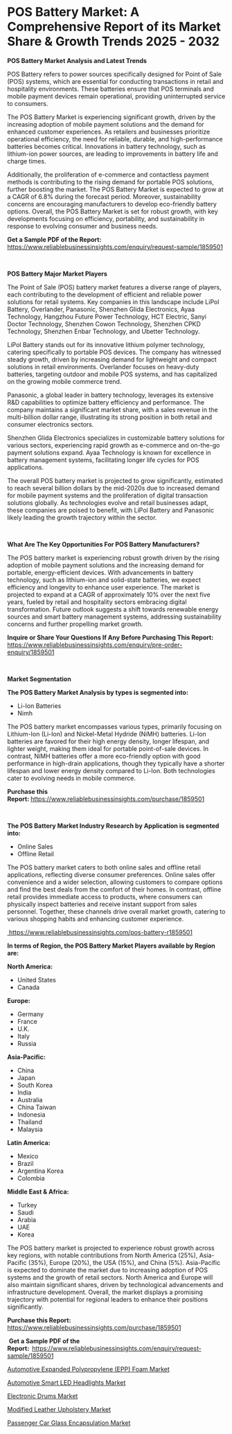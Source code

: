 <p><h1>POS Battery Market: A Comprehensive Report of its Market Share & Growth Trends 2025 - 2032</h1></p><p><strong>POS Battery Market Analysis and Latest Trends</strong></p>
<p><p>POS Battery refers to power sources specifically designed for Point of Sale (POS) systems, which are essential for conducting transactions in retail and hospitality environments. These batteries ensure that POS terminals and mobile payment devices remain operational, providing uninterrupted service to consumers.</p><p>The POS Battery Market is experiencing significant growth, driven by the increasing adoption of mobile payment solutions and the demand for enhanced customer experiences. As retailers and businesses prioritize operational efficiency, the need for reliable, durable, and high-performance batteries becomes critical. Innovations in battery technology, such as lithium-ion power sources, are leading to improvements in battery life and charge times.</p><p>Additionally, the proliferation of e-commerce and contactless payment methods is contributing to the rising demand for portable POS solutions, further boosting the market. The POS Battery Market is expected to grow at a CAGR of 6.8% during the forecast period. Moreover, sustainability concerns are encouraging manufacturers to develop eco-friendly battery options. Overall, the POS Battery Market is set for robust growth, with key developments focusing on efficiency, portability, and sustainability in response to evolving consumer and business needs.</p></p>
<p><strong>Get a Sample PDF of the Report:&nbsp;</strong> <a href="https://www.reliablebusinessinsights.com/enquiry/request-sample/1859501?utm_campaign=2174&utm_medium=2&utm_source=Github&utm_content=ia&utm_term=05022025&utm_id=pos-battery">https://www.reliablebusinessinsights.com/enquiry/request-sample/1859501</a></p>
<p>&nbsp;</p>
<p><strong>POS Battery Major Market Players</strong></p>
<p><p>The Point of Sale (POS) battery market features a diverse range of players, each contributing to the development of efficient and reliable power solutions for retail systems. Key companies in this landscape include LiPol Battery, Overlander, Panasonic, Shenzhen Glida Electronics, Ayaa Technology, Hangzhou Future Power Technology, HCT Electric, Sanyi Doctor Technology, Shenzhen Cowon Technology, Shenzhen CPKD Technology, Shenzhen Enbar Technology, and Ubetter Technology.</p><p>LiPol Battery stands out for its innovative lithium polymer technology, catering specifically to portable POS devices. The company has witnessed steady growth, driven by increasing demand for lightweight and compact solutions in retail environments. Overlander focuses on heavy-duty batteries, targeting outdoor and mobile POS systems, and has capitalized on the growing mobile commerce trend.</p><p>Panasonic, a global leader in battery technology, leverages its extensive R&D capabilities to optimize battery efficiency and performance. The company maintains a significant market share, with a sales revenue in the multi-billion dollar range, illustrating its strong position in both retail and consumer electronics sectors.</p><p>Shenzhen Glida Electronics specializes in customizable battery solutions for various sectors, experiencing rapid growth as e-commerce and on-the-go payment solutions expand. Ayaa Technology is known for excellence in battery management systems, facilitating longer life cycles for POS applications.</p><p>The overall POS battery market is projected to grow significantly, estimated to reach several billion dollars by the mid-2020s due to increased demand for mobile payment systems and the proliferation of digital transaction solutions globally. As technologies evolve and retail businesses adapt, these companies are poised to benefit, with LiPol Battery and Panasonic likely leading the growth trajectory within the sector.</p></p>
<p>&nbsp;</p>
<p><strong>What Are The Key Opportunities For POS Battery Manufacturers?</strong></p>
<p><p>The POS battery market is experiencing robust growth driven by the rising adoption of mobile payment solutions and the increasing demand for portable, energy-efficient devices. With advancements in battery technology, such as lithium-ion and solid-state batteries, we expect efficiency and longevity to enhance user experience. The market is projected to expand at a CAGR of approximately 10% over the next five years, fueled by retail and hospitality sectors embracing digital transformation. Future outlook suggests a shift towards renewable energy sources and smart battery management systems, addressing sustainability concerns and further propelling market growth.</p></p>
<p><strong>Inquire or Share Your Questions If Any Before Purchasing This Report:</strong> <a href="https://www.reliablebusinessinsights.com/enquiry/pre-order-enquiry/1859501?utm_campaign=2174&utm_medium=2&utm_source=Github&utm_content=ia&utm_term=05022025&utm_id=pos-battery">https://www.reliablebusinessinsights.com/enquiry/pre-order-enquiry/1859501</a></p>
<p>&nbsp;</p>
<p><strong>Market Segmentation</strong></p>
<p><strong>The POS Battery Market Analysis by types is segmented into:</strong></p>
<p><ul><li>Li-Ion Batteries</li><li>Nimh</li></ul></p>
<p><p>The POS battery market encompasses various types, primarily focusing on Lithium-Ion (Li-Ion) and Nickel-Metal Hydride (NiMH) batteries. Li-Ion batteries are favored for their high energy density, longer lifespan, and lighter weight, making them ideal for portable point-of-sale devices. In contrast, NiMH batteries offer a more eco-friendly option with good performance in high-drain applications, though they typically have a shorter lifespan and lower energy density compared to Li-Ion. Both technologies cater to evolving needs in mobile commerce.</p></p>
<p><strong>Purchase this Report:&nbsp;</strong><a href="https://www.reliablebusinessinsights.com/purchase/1859501?utm_campaign=2174&utm_medium=2&utm_source=Github&utm_content=ia&utm_term=05022025&utm_id=pos-battery">https://www.reliablebusinessinsights.com/purchase/1859501</a></p>
<p>&nbsp;</p>
<p><strong>The POS Battery Market Industry Research by Application is segmented into:</strong></p>
<p><ul><li>Online Sales</li><li>Offline Retail</li></ul></p>
<p><p>The POS battery market caters to both online sales and offline retail applications, reflecting diverse consumer preferences. Online sales offer convenience and a wider selection, allowing customers to compare options and find the best deals from the comfort of their homes. In contrast, offline retail provides immediate access to products, where consumers can physically inspect batteries and receive instant support from sales personnel. Together, these channels drive overall market growth, catering to various shopping habits and enhancing customer experience.</p></p>
<p><a href="https://www.reliablebusinessinsights.com/pos-battery-r1859501?utm_campaign=2174&utm_medium=2&utm_source=Github&utm_content=ia&utm_term=05022025&utm_id=pos-battery">&nbsp;https://www.reliablebusinessinsights.com/pos-battery-r1859501</a></p>
<p><strong>In terms of Region, the POS Battery Market Players available by Region are:</strong></p>
<p>
    <p> <strong> North America: </strong>
        <ul>
            <li>United States</li>
            <li>Canada</li>
        </ul>
        </p> 
    <p> <strong> Europe: </strong>
        <ul>
            <li>Germany</li>
            <li>France</li>
            <li>U.K.</li>
            <li>Italy</li>
            <li>Russia</li>
        </ul>
        </p> 
    <p> <strong> Asia-Pacific: </strong>
        <ul>
            <li>China</li>
            <li>Japan</li>
            <li>South Korea</li>
            <li>India</li>
            <li>Australia</li>
            <li>China Taiwan</li>
            <li>Indonesia</li>
            <li>Thailand</li>
            <li>Malaysia</li>
        </ul>
        </p> 
    <p> <strong> Latin America: </strong>
        <ul>
            <li>Mexico</li>
            <li>Brazil</li>
            <li>Argentina Korea</li>
            <li>Colombia</li>
        </ul>
        </p> 
    <p> <strong> Middle East & Africa: </strong>
        <ul>
            <li>Turkey</li>
            <li>Saudi</li>
            <li>Arabia</li>
            <li>UAE</li>
            <li>Korea</li>
        </ul>
    </p>
    </p>
<p><p>The POS battery market is projected to experience robust growth across key regions, with notable contributions from North America (25%), Asia-Pacific (35%), Europe (20%), the USA (15%), and China (5%). Asia-Pacific is expected to dominate the market due to increasing adoption of POS systems and the growth of retail sectors. North America and Europe will also maintain significant shares, driven by technological advancements and infrastructure development. Overall, the market displays a promising trajectory with potential for regional leaders to enhance their positions significantly.</p></p>
<p><strong>Purchase this Report: </strong><a href="https://www.reliablebusinessinsights.com/purchase/1859501?utm_campaign=2174&utm_medium=2&utm_source=Github&utm_content=ia&utm_term=05022025&utm_id=pos-battery">https://www.reliablebusinessinsights.com/purchase/1859501</a></p>
<p>&nbsp;<strong>Get a Sample PDF of the Report:&nbsp;&nbsp;</strong><a href="https://www.reliablebusinessinsights.com/enquiry/request-sample/1859501?utm_campaign=2174&utm_medium=2&utm_source=Github&utm_content=ia&utm_term=05022025&utm_id=pos-battery">https://www.reliablebusinessinsights.com/enquiry/request-sample/1859501</a></p>
<p><strong></strong></p>
<p><p><a href="https://www.linkedin.com/pulse/key-driving-factors-automotive-expanded-polypropylene-p2rvc?utm_campaign=2174&utm_medium=2&utm_source=Github&utm_content=ia&utm_term=05022025&utm_id=pos-battery">Automotive Expanded Polypropylene (EPP) Foam Market</a></p><p><a href="https://www.linkedin.com/pulse/automotive-smart-led-headlights-market-expansion-forecast-xudrf?utm_campaign=2174&utm_medium=2&utm_source=Github&utm_content=ia&utm_term=05022025&utm_id=pos-battery">Automotive Smart LED Headlights Market</a></p><p><a href="https://github.com/rosamariarocque98/Market-Research-Report-List-1/blob/main/electronic-drums-market.md?utm_campaign=2174&utm_medium=2&utm_source=Github&utm_content=ia&utm_term=05022025&utm_id=pos-battery">Electronic Drums Market</a></p><p><a href="https://www.linkedin.com/pulse/modified-leather-upholstery-market-size-growing-cagr-lcywf?utm_campaign=2174&utm_medium=2&utm_source=Github&utm_content=ia&utm_term=05022025&utm_id=pos-battery">Modified Leather Upholstery Market</a></p><p><a href="https://www.linkedin.com/pulse/passenger-car-glass-encapsulation-market-analysis-report-9qqre?utm_campaign=2174&utm_medium=2&utm_source=Github&utm_content=ia&utm_term=05022025&utm_id=pos-battery">Passenger Car Glass Encapsulation Market</a></p></p>